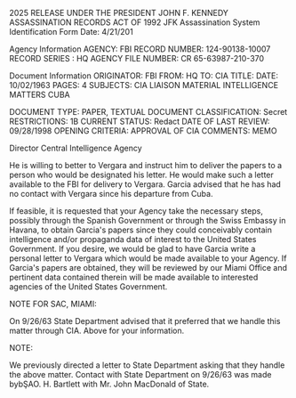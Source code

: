 2025 RELEASE UNDER THE PRESIDENT JOHN F. KENNEDY ASSASSINATION RECORDS ACT OF 1992
JFK Assassination System
Identification Form
Date: 4/21/201

Agency Information
AGENCY: FBI
RECORD NUMBER: 124-90138-10007
RECORD SERIES : HQ
AGENCY FILE NUMBER: CR 65-63987-210-370

Document Information
ORIGINATOR: FBI
FROM: HQ
TO: CIA
TITLE:
DATE: 10/02/1963
PAGES: 4
SUBJECTS:
CIA LIAISON MATERIAL
INTELLIGENCE MATTERS CUBA

DOCUMENT TYPE: PAPER, TEXTUAL DOCUMENT
CLASSIFICATION: Secret
RESTRICTIONS: 1B
CURRENT STATUS: Redact
DATE OF LAST REVIEW: 09/28/1998
OPENING CRITERIA: APPROVAL OF CIA
COMMENTS: MEMO

Director
Central Intelligence Agency

He is willing to better to Vergara and instruct him to deliver the papers to a person who would be designated his letter. He would make such a letter available to the FBI for delivery to Vergara.
Garcia advised that he has had no contact with Vergara since his departure from Cuba.

If feasible, it is requested that your Agency take the necessary steps, possibly through the Spanish Government or through the Swiss Embassy in Havana, to obtain Garcia's papers since they could conceivably contain intelligence and/or propaganda data of interest to the United States Government. If you desire, we would be glad to have Garcia write a personal letter to Vergara which would be made available to your Agency. If Garcia's papers are obtained, they will be reviewed by our Miami Office and pertinent data contained therein will be made available to interested agencies of the United States Government.

NOTE FOR SAC, MIAMI:

On 9/26/63 State Department advised that it preferred that we handle this matter through CIA. Above for your information.

NOTE:

We previously directed a letter to State Department asking that they handle the above matter. Contact with State Department on 9/26/63 was made bybŞAO. H. Bartlett with Mr. John MacDonald of State.
